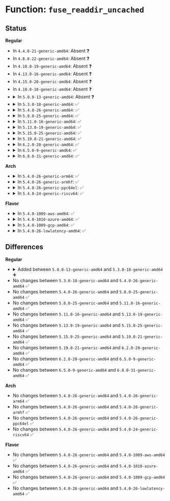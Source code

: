 # Function: <code>fuse_readdir_uncached</code>

## Status
<b>Regular</b>
<ul>
<li>
In <code>4.4.0-21-generic-amd64</code>: Absent ❓
</li>
<li>
In <code>4.8.0-22-generic-amd64</code>: Absent ❓
</li>
<li>
In <code>4.10.0-19-generic-amd64</code>: Absent ❓
</li>
<li>
In <code>4.13.0-16-generic-amd64</code>: Absent ❓
</li>
<li>
In <code>4.15.0-20-generic-amd64</code>: Absent ❓
</li>
<li>
In <code>4.18.0-10-generic-amd64</code>: Absent ❓
</li>
<li>
<details>
<summary>In <code>5.0.0-13-generic-amd64</code>: Absent ❓</summary>

```json
{
  "name": "fuse_readdir_uncached",
  "collision_type": "Unique Static",
  "inline_type": "Full",
  "funcs": [
    {
      "addr": 18446744071582949485,
      "name": "fuse_readdir_uncached",
      "external": false,
      "loc": "fs/fuse/readdir.c:296",
      "file": "fs/fuse/readdir.c",
      "inline": "not declared, inlined",
      "caller_inline": [
        "fs/fuse/readdir.c:fuse_readdir"
      ],
      "caller_func": []
    }
  ],
  "symbols": []
}
```
</details>
</li>
<li>
<details>
<summary>In <code>5.3.0-18-generic-amd64</code>: ✅</summary>

```c
int fuse_readdir_uncached(struct file * file, struct dir_context * ctx)
```

```json
{
  "name": "fuse_readdir_uncached",
  "collision_type": "Unique Static",
  "inline_type": "No",
  "funcs": [
    {
      "addr": 18446744071583130496,
      "name": "fuse_readdir_uncached",
      "external": false,
      "loc": "fs/fuse/readdir.c:296",
      "file": "fs/fuse/readdir.c",
      "inline": "seen, unknown",
      "caller_inline": [],
      "caller_func": [
        "fs/fuse/readdir.c:fuse_readdir"
      ]
    }
  ],
  "symbols": [
    {
      "addr": 18446744071583130496,
      "name": "fuse_readdir_uncached",
      "section": ".text",
      "bind": "STB_LOCAL",
      "size": 1118
    }
  ]
}
```
</details>
</li>
<li>
<details>
<summary>In <code>5.4.0-26-generic-amd64</code>: ✅</summary>

```c
int fuse_readdir_uncached(struct file * file, struct dir_context * ctx)
```

```json
{
  "name": "fuse_readdir_uncached",
  "collision_type": "Unique Static",
  "inline_type": "No",
  "funcs": [
    {
      "addr": 18446744071583236704,
      "name": "fuse_readdir_uncached",
      "external": false,
      "loc": "fs/fuse/readdir.c:317",
      "file": "fs/fuse/readdir.c",
      "inline": "seen, unknown",
      "caller_inline": [],
      "caller_func": [
        "fs/fuse/readdir.c:fuse_readdir"
      ]
    }
  ],
  "symbols": [
    {
      "addr": 18446744071583236704,
      "name": "fuse_readdir_uncached",
      "section": ".text",
      "bind": "STB_LOCAL",
      "size": 1180
    }
  ]
}
```
</details>
</li>
<li>
<details>
<summary>In <code>5.8.0-25-generic-amd64</code>: ✅</summary>

```c
int fuse_readdir_uncached(struct file * file, struct dir_context * ctx)
```

```json
{
  "name": "fuse_readdir_uncached",
  "collision_type": "Unique Static",
  "inline_type": "No",
  "funcs": [
    {
      "addr": 18446744071583565696,
      "name": "fuse_readdir_uncached",
      "external": false,
      "loc": "fs/fuse/readdir.c:317",
      "file": "fs/fuse/readdir.c",
      "inline": "seen, unknown",
      "caller_inline": [],
      "caller_func": [
        "fs/fuse/readdir.c:fuse_readdir"
      ]
    }
  ],
  "symbols": [
    {
      "addr": 18446744071583565696,
      "name": "fuse_readdir_uncached",
      "section": ".text",
      "bind": "STB_LOCAL",
      "size": 884
    }
  ]
}
```
</details>
</li>
<li>
<details>
<summary>In <code>5.11.0-16-generic-amd64</code>: ✅</summary>

```c
int fuse_readdir_uncached(struct file * file, struct dir_context * ctx)
```

```json
{
  "name": "fuse_readdir_uncached",
  "collision_type": "Unique Static",
  "inline_type": "No",
  "funcs": [
    {
      "addr": 18446744071583678048,
      "name": "fuse_readdir_uncached",
      "external": false,
      "loc": "fs/fuse/readdir.c:317",
      "file": "fs/fuse/readdir.c",
      "inline": "seen, unknown",
      "caller_inline": [],
      "caller_func": [
        "fs/fuse/readdir.c:fuse_readdir"
      ]
    }
  ],
  "symbols": [
    {
      "addr": 18446744071583678048,
      "name": "fuse_readdir_uncached",
      "section": ".text",
      "bind": "STB_LOCAL",
      "size": 890
    }
  ]
}
```
</details>
</li>
<li>
<details>
<summary>In <code>5.13.0-19-generic-amd64</code>: ✅</summary>

```c
int fuse_readdir_uncached(struct file * file, struct dir_context * ctx)
```

```json
{
  "name": "fuse_readdir_uncached",
  "collision_type": "Unique Static",
  "inline_type": "No",
  "funcs": [
    {
      "addr": 18446744071583698800,
      "name": "fuse_readdir_uncached",
      "external": false,
      "loc": "fs/fuse/readdir.c:320",
      "file": "fs/fuse/readdir.c",
      "inline": "seen, unknown",
      "caller_inline": [],
      "caller_func": [
        "fs/fuse/readdir.c:fuse_readdir"
      ]
    }
  ],
  "symbols": [
    {
      "addr": 18446744071583698800,
      "name": "fuse_readdir_uncached",
      "section": ".text",
      "bind": "STB_LOCAL",
      "size": 1297
    }
  ]
}
```
</details>
</li>
<li>
<details>
<summary>In <code>5.15.0-25-generic-amd64</code>: ✅</summary>

```c
int fuse_readdir_uncached(struct file * file, struct dir_context * ctx)
```

```json
{
  "name": "fuse_readdir_uncached",
  "collision_type": "Unique Static",
  "inline_type": "No",
  "funcs": [
    {
      "addr": 18446744071584059424,
      "name": "fuse_readdir_uncached",
      "external": false,
      "loc": "fs/fuse/readdir.c:320",
      "file": "fs/fuse/readdir.c",
      "inline": "seen, unknown",
      "caller_inline": [],
      "caller_func": [
        "fs/fuse/readdir.c:fuse_readdir"
      ]
    }
  ],
  "symbols": [
    {
      "addr": 18446744071584059424,
      "name": "fuse_readdir_uncached",
      "section": ".text",
      "bind": "STB_LOCAL",
      "size": 1297
    }
  ]
}
```
</details>
</li>
<li>
<details>
<summary>In <code>5.19.0-21-generic-amd64</code>: ✅</summary>

```c
int fuse_readdir_uncached(struct file * file, struct dir_context * ctx)
```

```json
{
  "name": "fuse_readdir_uncached",
  "collision_type": "Unique Static",
  "inline_type": "No",
  "funcs": [
    {
      "addr": 18446744071584647856,
      "name": "fuse_readdir_uncached",
      "external": false,
      "loc": "fs/fuse/readdir.c:320",
      "file": "fs/fuse/readdir.c",
      "inline": "seen, unknown",
      "caller_inline": [],
      "caller_func": [
        "fs/fuse/readdir.c:fuse_readdir"
      ]
    }
  ],
  "symbols": [
    {
      "addr": 18446744071584647856,
      "name": "fuse_readdir_uncached",
      "section": ".text",
      "bind": "STB_LOCAL",
      "size": 1328
    }
  ]
}
```
</details>
</li>
<li>
<details>
<summary>In <code>6.2.0-20-generic-amd64</code>: ✅</summary>

```c
int fuse_readdir_uncached(struct file * file, struct dir_context * ctx)
```

```json
{
  "name": "fuse_readdir_uncached",
  "collision_type": "Unique Static",
  "inline_type": "No",
  "funcs": [
    {
      "addr": 18446744071585329056,
      "name": "fuse_readdir_uncached",
      "external": false,
      "loc": "fs/fuse/readdir.c:322",
      "file": "fs/fuse/readdir.c",
      "inline": "seen, unknown",
      "caller_inline": [],
      "caller_func": [
        "fs/fuse/readdir.c:fuse_readdir"
      ]
    }
  ],
  "symbols": [
    {
      "addr": 18446744071585329056,
      "name": "fuse_readdir_uncached",
      "section": ".text",
      "bind": "STB_LOCAL",
      "size": 1338
    }
  ]
}
```
</details>
</li>
<li>
<details>
<summary>In <code>6.5.0-9-generic-amd64</code>: ✅</summary>

```c
int fuse_readdir_uncached(struct file * file, struct dir_context * ctx)
```

```json
{
  "name": "fuse_readdir_uncached",
  "collision_type": "Unique Static",
  "inline_type": "No",
  "funcs": [
    {
      "addr": 18446744071585559040,
      "name": "fuse_readdir_uncached",
      "external": false,
      "loc": "fs/fuse/readdir.c:322",
      "file": "fs/fuse/readdir.c",
      "inline": "seen, unknown",
      "caller_inline": [],
      "caller_func": [
        "fs/fuse/readdir.c:fuse_readdir"
      ]
    }
  ],
  "symbols": [
    {
      "addr": 18446744071585559040,
      "name": "fuse_readdir_uncached",
      "section": ".text",
      "bind": "STB_LOCAL",
      "size": 1345
    }
  ]
}
```
</details>
</li>
<li>
<details>
<summary>In <code>6.8.0-31-generic-amd64</code>: ✅</summary>

```c
int fuse_readdir_uncached(struct file * file, struct dir_context * ctx)
```

```json
{
  "name": "fuse_readdir_uncached",
  "collision_type": "Unique Static",
  "inline_type": "No",
  "funcs": [
    {
      "addr": 18446744071585797456,
      "name": "fuse_readdir_uncached",
      "external": false,
      "loc": "fs/fuse/readdir.c:330",
      "file": "fs/fuse/readdir.c",
      "inline": "seen, unknown",
      "caller_inline": [],
      "caller_func": [
        "fs/fuse/readdir.c:fuse_readdir"
      ]
    }
  ],
  "symbols": [
    {
      "addr": 18446744071585797456,
      "name": "fuse_readdir_uncached",
      "section": ".text",
      "bind": "STB_LOCAL",
      "size": 1345
    }
  ]
}
```
</details>
</li>
</ul>
<b>Arch</b>
<ul>
<li>
<details>
<summary>In <code>5.4.0-26-generic-arm64</code>: ✅</summary>

```c
int fuse_readdir_uncached(struct file * file, struct dir_context * ctx)
```

```json
{
  "name": "fuse_readdir_uncached",
  "collision_type": "Unique Static",
  "inline_type": "No",
  "funcs": [
    {
      "addr": 18446603336494960144,
      "name": "fuse_readdir_uncached",
      "external": false,
      "loc": "fs/fuse/readdir.c:317",
      "file": "fs/fuse/readdir.c",
      "inline": "seen, unknown",
      "caller_inline": [],
      "caller_func": [
        "fs/fuse/readdir.c:fuse_readdir"
      ]
    }
  ],
  "symbols": [
    {
      "addr": 18446603336494960144,
      "name": "fuse_readdir_uncached",
      "section": ".text",
      "bind": "STB_LOCAL",
      "size": 996
    }
  ]
}
```
</details>
</li>
<li>
<details>
<summary>In <code>5.4.0-26-generic-armhf</code>: ✅</summary>

```c
int fuse_readdir_uncached(struct file * file, struct dir_context * ctx)
```

```json
{
  "name": "fuse_readdir_uncached",
  "collision_type": "Unique Static",
  "inline_type": "No",
  "funcs": [
    {
      "addr": 3228367696,
      "name": "fuse_readdir_uncached",
      "external": false,
      "loc": "fs/fuse/readdir.c:317",
      "file": "fs/fuse/readdir.c",
      "inline": "seen, unknown",
      "caller_inline": [],
      "caller_func": [
        "fs/fuse/readdir.c:fuse_readdir"
      ]
    }
  ],
  "symbols": [
    {
      "addr": 3228367696,
      "name": "fuse_readdir_uncached",
      "section": ".text",
      "bind": "STB_LOCAL",
      "size": 912
    }
  ]
}
```
</details>
</li>
<li>
<details>
<summary>In <code>5.4.0-26-generic-ppc64el</code>: ✅</summary>

```c
int fuse_readdir_uncached(struct file * file, struct dir_context * ctx)
```

```json
{
  "name": "fuse_readdir_uncached",
  "collision_type": "Unique Static",
  "inline_type": "No",
  "funcs": [
    {
      "addr": 13835058055288837344,
      "name": "fuse_readdir_uncached",
      "external": false,
      "loc": "fs/fuse/readdir.c:317",
      "file": "fs/fuse/readdir.c",
      "inline": "seen, unknown",
      "caller_inline": [],
      "caller_func": [
        "fs/fuse/readdir.c:fuse_readdir"
      ]
    }
  ],
  "symbols": [
    {
      "addr": 13835058055288837344,
      "name": "fuse_readdir_uncached",
      "section": ".text",
      "bind": "STB_LOCAL",
      "size": 1236
    }
  ]
}
```
</details>
</li>
<li>
<details>
<summary>In <code>5.4.0-24-generic-riscv64</code>: ✅</summary>

```c
int fuse_readdir_uncached(struct file * file, struct dir_context * ctx)
```

```json
{
  "name": "fuse_readdir_uncached",
  "collision_type": "Unique Static",
  "inline_type": "No",
  "funcs": [
    {
      "addr": 18446743936274261196,
      "name": "fuse_readdir_uncached",
      "external": false,
      "loc": "fs/fuse/readdir.c:317",
      "file": "fs/fuse/readdir.c",
      "inline": "seen, unknown",
      "caller_inline": [],
      "caller_func": [
        "fs/fuse/readdir.c:fuse_readdir"
      ]
    }
  ],
  "symbols": [
    {
      "addr": 18446743936274261196,
      "name": "fuse_readdir_uncached",
      "section": ".text",
      "bind": "STB_LOCAL",
      "size": 1698
    }
  ]
}
```
</details>
</li>
</ul>
<b>Flavor</b>
<ul>
<li>
<details>
<summary>In <code>5.4.0-1009-aws-amd64</code>: ✅</summary>

```c
int fuse_readdir_uncached(struct file * file, struct dir_context * ctx)
```

```json
{
  "name": "fuse_readdir_uncached",
  "collision_type": "Unique Static",
  "inline_type": "No",
  "funcs": [
    {
      "addr": 18446744071583205440,
      "name": "fuse_readdir_uncached",
      "external": false,
      "loc": "fs/fuse/readdir.c:317",
      "file": "fs/fuse/readdir.c",
      "inline": "seen, unknown",
      "caller_inline": [],
      "caller_func": [
        "fs/fuse/readdir.c:fuse_readdir"
      ]
    }
  ],
  "symbols": [
    {
      "addr": 18446744071583205440,
      "name": "fuse_readdir_uncached",
      "section": ".text",
      "bind": "STB_LOCAL",
      "size": 1180
    }
  ]
}
```
</details>
</li>
<li>
<details>
<summary>In <code>5.4.0-1010-azure-amd64</code>: ✅</summary>

```c
int fuse_readdir_uncached(struct file * file, struct dir_context * ctx)
```

```json
{
  "name": "fuse_readdir_uncached",
  "collision_type": "Unique Static",
  "inline_type": "No",
  "funcs": [
    {
      "addr": 18446744071583142592,
      "name": "fuse_readdir_uncached",
      "external": false,
      "loc": "fs/fuse/readdir.c:317",
      "file": "fs/fuse/readdir.c",
      "inline": "seen, unknown",
      "caller_inline": [],
      "caller_func": [
        "fs/fuse/readdir.c:fuse_readdir"
      ]
    }
  ],
  "symbols": [
    {
      "addr": 18446744071583142592,
      "name": "fuse_readdir_uncached",
      "section": ".text",
      "bind": "STB_LOCAL",
      "size": 1180
    }
  ]
}
```
</details>
</li>
<li>
<details>
<summary>In <code>5.4.0-1009-gcp-amd64</code>: ✅</summary>

```c
int fuse_readdir_uncached(struct file * file, struct dir_context * ctx)
```

```json
{
  "name": "fuse_readdir_uncached",
  "collision_type": "Unique Static",
  "inline_type": "No",
  "funcs": [
    {
      "addr": 18446744071583189472,
      "name": "fuse_readdir_uncached",
      "external": false,
      "loc": "fs/fuse/readdir.c:317",
      "file": "fs/fuse/readdir.c",
      "inline": "seen, unknown",
      "caller_inline": [],
      "caller_func": [
        "fs/fuse/readdir.c:fuse_readdir"
      ]
    }
  ],
  "symbols": [
    {
      "addr": 18446744071583189472,
      "name": "fuse_readdir_uncached",
      "section": ".text",
      "bind": "STB_LOCAL",
      "size": 1180
    }
  ]
}
```
</details>
</li>
<li>
<details>
<summary>In <code>5.4.0-26-lowlatency-amd64</code>: ✅</summary>

```c
int fuse_readdir_uncached(struct file * file, struct dir_context * ctx)
```

```json
{
  "name": "fuse_readdir_uncached",
  "collision_type": "Unique Static",
  "inline_type": "No",
  "funcs": [
    {
      "addr": 18446744071583283312,
      "name": "fuse_readdir_uncached",
      "external": false,
      "loc": "fs/fuse/readdir.c:317",
      "file": "fs/fuse/readdir.c",
      "inline": "seen, unknown",
      "caller_inline": [],
      "caller_func": [
        "fs/fuse/readdir.c:fuse_readdir"
      ]
    }
  ],
  "symbols": [
    {
      "addr": 18446744071583283312,
      "name": "fuse_readdir_uncached",
      "section": ".text",
      "bind": "STB_LOCAL",
      "size": 1179
    }
  ]
}
```
</details>
</li>
</ul>

## Differences
<b>Regular</b>
<ul>
<li>
<details>
<summary>Added between <code>5.0.0-13-generic-amd64</code> and <code>5.3.0-18-generic-amd64</code> ➕</summary>

```c
int fuse_readdir_uncached(struct file * file, struct dir_context * ctx)
```
</details>
</li>
<li>
No changes between <code>5.3.0-18-generic-amd64</code> and <code>5.4.0-26-generic-amd64</code> ✅
</li>
<li>
No changes between <code>5.4.0-26-generic-amd64</code> and <code>5.8.0-25-generic-amd64</code> ✅
</li>
<li>
No changes between <code>5.8.0-25-generic-amd64</code> and <code>5.11.0-16-generic-amd64</code> ✅
</li>
<li>
No changes between <code>5.11.0-16-generic-amd64</code> and <code>5.13.0-19-generic-amd64</code> ✅
</li>
<li>
No changes between <code>5.13.0-19-generic-amd64</code> and <code>5.15.0-25-generic-amd64</code> ✅
</li>
<li>
No changes between <code>5.15.0-25-generic-amd64</code> and <code>5.19.0-21-generic-amd64</code> ✅
</li>
<li>
No changes between <code>5.19.0-21-generic-amd64</code> and <code>6.2.0-20-generic-amd64</code> ✅
</li>
<li>
No changes between <code>6.2.0-20-generic-amd64</code> and <code>6.5.0-9-generic-amd64</code> ✅
</li>
<li>
No changes between <code>6.5.0-9-generic-amd64</code> and <code>6.8.0-31-generic-amd64</code> ✅
</li>
</ul>
<b>Arch</b>
<ul>
<li>
No changes between <code>5.4.0-26-generic-amd64</code> and <code>5.4.0-26-generic-arm64</code> ✅
</li>
<li>
No changes between <code>5.4.0-26-generic-amd64</code> and <code>5.4.0-26-generic-armhf</code> ✅
</li>
<li>
No changes between <code>5.4.0-26-generic-amd64</code> and <code>5.4.0-26-generic-ppc64el</code> ✅
</li>
<li>
No changes between <code>5.4.0-26-generic-amd64</code> and <code>5.4.0-24-generic-riscv64</code> ✅
</li>
</ul>
<b>Flavor</b>
<ul>
<li>
No changes between <code>5.4.0-26-generic-amd64</code> and <code>5.4.0-1009-aws-amd64</code> ✅
</li>
<li>
No changes between <code>5.4.0-26-generic-amd64</code> and <code>5.4.0-1010-azure-amd64</code> ✅
</li>
<li>
No changes between <code>5.4.0-26-generic-amd64</code> and <code>5.4.0-1009-gcp-amd64</code> ✅
</li>
<li>
No changes between <code>5.4.0-26-generic-amd64</code> and <code>5.4.0-26-lowlatency-amd64</code> ✅
</li>
</ul>
